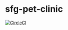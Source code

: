 # sfg-pet-clinic

[![CircleCI](https://dl.circleci.com/status-badge/img/gh/addsomebass/sfg-pet-clinic/tree/main.svg?style=svg)](https://dl.circleci.com/status-badge/redirect/gh/addsomebass/sfg-pet-clinic/tree/main)